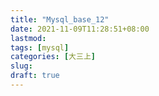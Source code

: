 ```yaml
---
title: "Mysql_base_12"
date: 2021-11-09T11:28:51+08:00
lastmod:
tags: [mysql]
categories: [大三上]
slug:
draft: true
---
```



